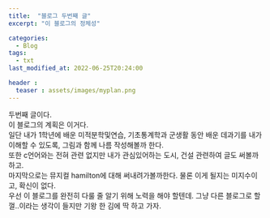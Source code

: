 ```yaml
---
title:  "블로그 두번째 글"
excerpt: "이 블로그의 정체성"

categories:
  - Blog
tags:
  - txt
last_modified_at: 2022-06-25T20:24:00

header :
  teaser : assets/images/myplan.png
---
```


두번째 글이다.<br/>
이 블로그의 계획은 이거다.<br/>
일단 내가 1학년에 배운 미적분학및연습, 기초통계학과 군생활 동안 배운 데과기를 내가 이해할 수 있도록, 그림과 함께
나름 작성해볼까 한다.<br/>
또한 c언어와는 전혀 관련 없지만 내가 관심있어하는 도시, 건설 관련하여 글도 써볼까 하고.<br/>
마지막으로는 뮤지컬 hamilton에 대해 써내려가볼까한다. 물론 이게 될지는 미지수이고, 확신이 없다.<br/>
우선 이 블로그를 완전히 다룰 줄 알기 위해 노력을 해야 할텐데. 그냥 다른 블로그로 할껄..이라는
생각이 들지만 기왕 한 김에 딱 하고 가자.
